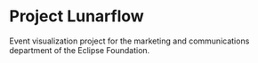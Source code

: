 # Project Lunarflow

Event visualization project for the marketing and communications department of the Eclipse Foundation.
